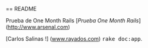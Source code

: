 == README

Prueba de One Month Rails
[*Prueba One Month Rails*] (http://www.arsenal.com)

[Carlos Salinas !] (www.rayados.com)
<tt>rake doc:app</tt>.
